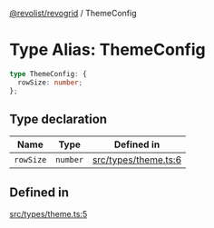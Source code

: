[@revolist/revogrid](README.md) / ThemeConfig

# Type Alias: ThemeConfig

```ts
type ThemeConfig: {
  rowSize: number;
};
```

## Type declaration

| Name | Type | Defined in |
| ------ | ------ | ------ |
| `rowSize` | `number` | [src/types/theme.ts:6](https://github.com/revolist/revogrid/blob/f56bf50e3d2048c8d7f3081240be2216cdbe01d4/src/types/theme.ts#L6) |

## Defined in

[src/types/theme.ts:5](https://github.com/revolist/revogrid/blob/f56bf50e3d2048c8d7f3081240be2216cdbe01d4/src/types/theme.ts#L5)
